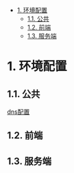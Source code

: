<!-- TOC -->

- [1. 环境配置](#1-环境配置)
  - [1.1. 公共](#11-公共)
  - [1.2. 前端](#12-前端)
  - [1.3. 服务端](#13-服务端)

<!-- /TOC -->
# 1. 环境配置

## 1.1. 公共

[dns配置](common/dns_setting.md)

## 1.2. 前端

## 1.3. 服务端

